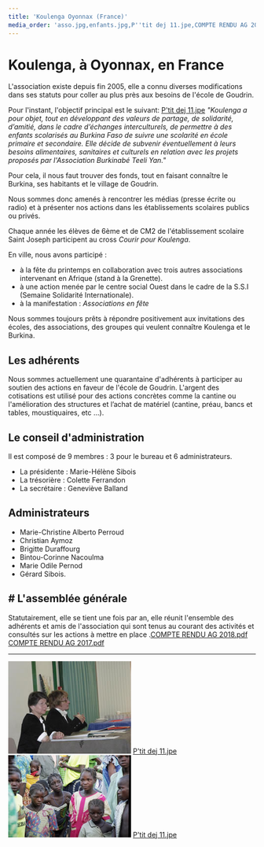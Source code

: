 ```yaml
---
title: 'Koulenga Oyonnax (France)'
media_order: 'asso.jpg,enfants.jpg,P''tit dej 11.jpe,COMPTE RENDU AG 2018.pdf,COMPTE RENDU AG 2017.pdf'
---
```


# Koulenga, à Oyonnax, en France

L'association existe depuis fin 2005, elle a connu diverses modifications dans ses statuts pour coller au plus près aux besoins de l'école de Goudrin.

Pour l'instant, l'objectif principal est le suivant:
[P'tit dej 11.jpe](P'tit%20dej%2011.jpe)
_"Koulenga a pour objet, tout en développant des valeurs de partage, de solidarité, d’amitié, dans le cadre d’échanges interculturels, de permettre à des enfants scolarisés au Burkina Faso de suivre une scolarité en école primaire et secondaire. Elle décide de subvenir éventuellement à leurs besoins alimentaires, sanitaires et culturels en relation avec les projets proposés par l'Association Burkinabé Teeli Yan."_

Pour cela, il nous faut trouver des fonds, tout en faisant connaître le Burkina, ses habitants et le village de Goudrin.

Nous sommes donc amenés à rencontrer les médias (presse écrite ou radio) et à présenter nos actions dans les établissements scolaires publics ou privés.

Chaque année les élèves de 6ème et de CM2 de l'établissement scolaire Saint Joseph participent au cross _Courir pour Koulenga_.

En ville, nous avons participé :

- à la fête du printemps en collaboration avec trois autres associations intervenant en Afrique (stand à la Grenette).
- à une action menée par le centre social Ouest dans le cadre de la S.S.I (Semaine Solidarité Internationale).
- à la manifestation : _Associations en fête_ 

Nous sommes toujours prêts à répondre positivement aux invitations des écoles, des associations, des groupes qui veulent connaître Koulenga et le Burkina.

## Les adhérents

Nous sommes actuellement une quarantaine d'adhérents à participer au soutien des actions en faveur de l'école de Goudrin. L'argent des cotisations est utilisé pour des actions concrètes comme la cantine ou l'amélioration des structures et l’achat de matériel (cantine, préau, bancs et tables, moustiquaires, etc …).

## Le conseil d'administration

Il est composé de 9 membres : 3 pour le bureau et 6 administrateurs.

- La présidente : Marie-Hélène Sibois
- La trésorière : Colette Ferrandon
- La secrétaire : Geneviève Balland

## Administrateurs

- Marie-Christine Alberto Perroud
- Christian Aymoz
- Brigitte Duraffourg
- Bintou-Corinne Nacoulma
- Marie Odile Pernod
- Gérard Sibois.

## # L'assemblée générale

Statutairement, elle se tient une fois par an, elle réunit l'ensemble des adhérents et amis de l'association qui sont tenus au courant des activités et consultés sur les actions à mettre en place
.[COMPTE RENDU AG 2018.pdf](COMPTE%20RENDU%20AG%202018.pdf)
[COMPTE RENDU AG 2017.pdf](COMPTE%20RENDU%20AG%202017.pdf)

----
![](asso.jpg)
[P'tit dej 11.jpe](P'tit%20dej%2011.jpe)
![](enfants.jpg)
[P'tit dej 11.jpe](P'tit%20dej%2011.jpe)